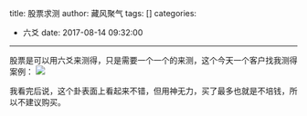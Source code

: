 title: 股票求测
author: 藏风聚气
tags: []
categories:
  - 六爻
date: 2017-08-14 09:32:00
---
股票是可以用六爻来测得，只是需要一个一个的来测，这个今天一个客户找我测得案例：
![](http://fs-image.pull.net.cn/17-8-14/98004083.jpg!800)

我看完后说，这个卦表面上看起来不错，但用神无力，买了最多也就是不培钱，所以不建议购买。